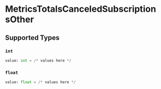 # MetricsTotalsCanceledSubscriptionsOther


## Supported Types

### `int`

```python
value: int = /* values here */
```

### `float`

```python
value: float = /* values here */
```


